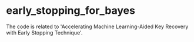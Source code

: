 # early_stopping_for_bayes
The code is related to 'Accelerating Machine Learning-Aided Key Recovery with Early Stopping Technique'.
